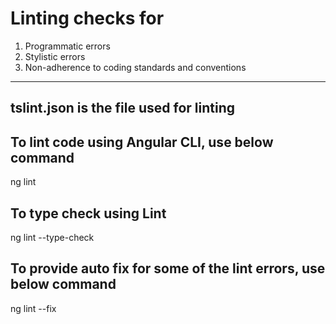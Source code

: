 Linting checks for
==========================
1. Programmatic errors
2. Stylistic errors
3. Non-adherence to coding standards and conventions

------------------------------------------------------------------
tslint.json is the file used for linting
------------------------------------------------------------------

To lint code using Angular CLI, use below command
------------------------------------------------------------------
ng lint

To type check using Lint
------------------------------------------------------------------
ng lint --type-check


To provide auto fix for some of the lint errors, use below command
------------------------------------------------------------------
ng lint --fix
